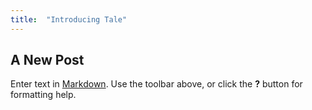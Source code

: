 ```yaml
---
title:  "Introducing Tale"
---
```



## A New Post

Enter text in [Markdown](http://daringfireball.net/projects/markdown/). Use the toolbar above, or click the **?** button for formatting help.
